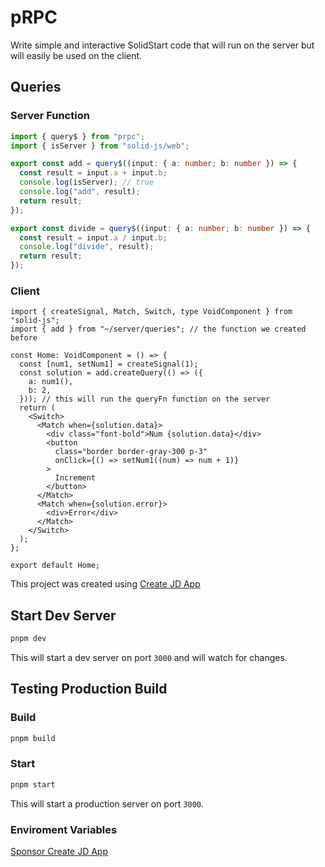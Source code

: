 # pRPC

Write simple and interactive SolidStart code that will run on the server but will easily be used on the client.

## Queries

### Server Function

```ts
import { query$ } from "prpc";
import { isServer } from "solid-js/web";

export const add = query$((input: { a: number; b: number }) => {
  const result = input.a + input.b;
  console.log(isServer); // true
  console.log("add", result);
  return result;
});

export const divide = query$((input: { a: number; b: number }) => {
  const result = input.a / input.b;
  console.log("divide", result);
  return result;
});
```

### Client

```tsx
import { createSignal, Match, Switch, type VoidComponent } from "solid-js";
import { add } from "~/server/queries"; // the function we created before

const Home: VoidComponent = () => {
  const [num1, setNum1] = createSignal(1);
  const solution = add.createQuery(() => ({
    a: num1(),
    b: 2,
  })); // this will run the queryFn function on the server
  return (
    <Switch>
      <Match when={solution.data}>
        <div class="font-bold">Num {solution.data}</div>
        <button
          class="border border-gray-300 p-3"
          onClick={() => setNum1((num) => num + 1)}
        >
          Increment
        </button>
      </Match>
      <Match when={solution.error}>
        <div>Error</div>
      </Match>
    </Switch>
  );
};

export default Home;
```

This project was created using [Create JD App](https://github.com/OrJDev/create-jd-app)

## Start Dev Server

```bash
pnpm dev
```

This will start a dev server on port `3000` and will watch for changes.

## Testing Production Build

### Build

```bash
pnpm build
```

### Start

```bash
pnpm start
```

This will start a production server on port `3000`.

### Enviroment Variables

[Sponsor Create JD App](https://github.com/sponsors/OrJDev)
